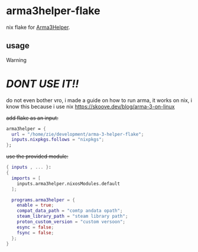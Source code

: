 # arma3helper-flake
nix flake for [Arma3Helper](https://github.com/ninelore/armaonlinux).

## usage
> [!WARNING]
> # ***DONT USE IT!!***
>
> do not even bother vro, i made a guide on how to run arma, it works on nix, i know this because i use nix https://skoove.dev/blog/arma-3-on-linux

~~add flake as an input:~~
```nix
arma3helper = {
  url = "/home/zie/development/arma-3-helper-flake";
  inputs.nixpkgs.follows = "nixpkgs";
};
```

~~use the provided module:~~

```nix
{ inputs , ... }:
{
  imports = [
    inputs.arma3helper.nixosModules.default
  ];

  programs.arma3helper = {
    enable = true;
    compat_data_path = "comtp andata opath";
    steam_library_path = "steam library path";
    proton_custom_version = "custom versoon";
    esync = false;
    fsync = false;
  };
}

```

